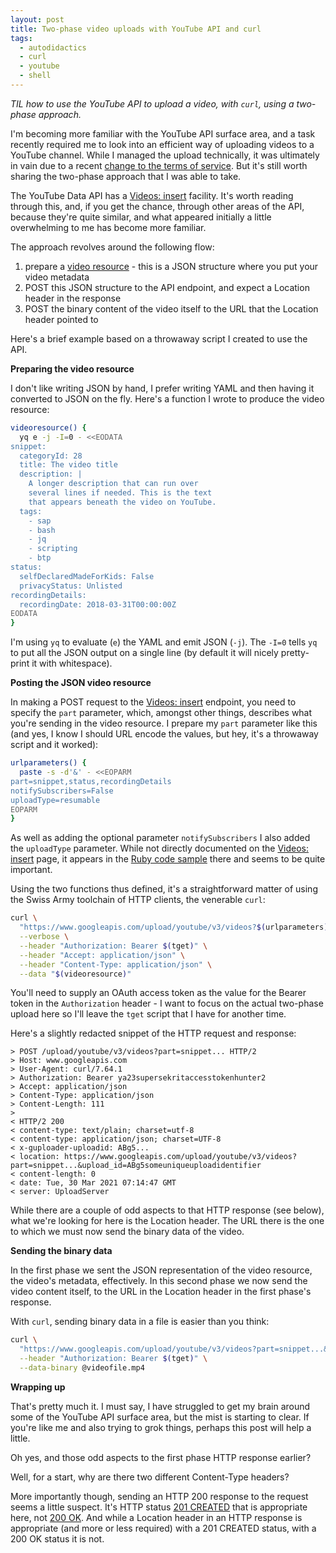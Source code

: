```yaml
---
layout: post
title: Two-phase video uploads with YouTube API and curl
tags:
  - autodidactics
  - curl
  - youtube
  - shell
---
```


_TIL how to use the YouTube API to upload a video, with `curl`, using a two-phase approach._

I'm becoming more familiar with the YouTube API surface area, and a task recently required me to look into an efficient way of uploading videos to a YouTube channel. While I managed the upload technically, it was ultimately in vain due to a recent [change to the terms of service](https://developers.google.com/youtube/v3/revision_history#release_notes_07_28_2020). But it's still worth sharing the two-phase approach that I was able to take.

The YouTube Data API has a [Videos: insert](https://developers.google.com/youtube/v3/docs/videos/insert) facility. It's worth reading through this, and, if you get the chance, through other areas of the API, because they're quite similar, and what appeared initially a little overwhelming to me has become more familiar.

The approach revolves around the following flow:

1. prepare a [video resource](https://developers.google.com/youtube/v3/docs/videos#resource) - this is a JSON structure where you put your video metadata
1. POST this JSON structure to the API endpoint, and expect a Location header in the response
1. POST the binary content of the video itself to the URL that the Location header pointed to

Here's a brief example based on a throwaway script I created to use the API.

**Preparing the video resource**

I don't like writing JSON by hand, I prefer writing YAML and then having it converted to JSON on the fly. Here's a function I wrote to produce the video resource:

```bash
videoresource() {
  yq e -j -I=0 - <<EODATA
snippet:
  categoryId: 28
  title: The video title
  description: |
    A longer description that can run over
    several lines if needed. This is the text
    that appears beneath the video on YouTube.
  tags:
    - sap
    - bash
    - jq
    - scripting
    - btp
status:
  selfDeclaredMadeForKids: False
  privacyStatus: Unlisted
recordingDetails:
  recordingDate: 2018-03-31T00:00:00Z
EODATA
}
```

I'm using `yq` to evaluate (`e`) the YAML and emit JSON (`-j`). The `-I=0` tells `yq` to put all the JSON output on a single line (by default it will nicely pretty-print it with whitespace).

**Posting the JSON video resource**

In making a POST request to the [Videos: insert](https://developers.google.com/youtube/v3/docs/videos/insert) endpoint, you need to specify the `part` parameter, which, amongst other things, describes what you're sending in the video resource. I prepare my `part` parameter like this (and yes, I know I should URL encode the values, but hey, it's a throwaway script and it worked):

```bash
urlparameters() {
  paste -s -d'&' - <<EOPARM
part=snippet,status,recordingDetails
notifySubscribers=False
uploadType=resumable
EOPARM
}
```

As well as adding the optional parameter `notifySubscribers` I also added the `uploadType` parameter. While not directly documented on the [Videos: insert](https://developers.google.com/youtube/v3/docs/videos/insert) page, it appears in the [Ruby code sample](https://developers.google.com/youtube/v3/docs/videos/insert#ruby) there and seems to be quite important.

Using the two functions thus defined, it's a straightforward matter of using the Swiss Army toolchain of HTTP clients, the venerable `curl`:

```bash
curl \
  "https://www.googleapis.com/upload/youtube/v3/videos?$(urlparameters)" \
  --verbose \
  --header "Authorization: Bearer $(tget)" \
  --header "Accept: application/json" \
  --header "Content-Type: application/json" \
  --data "$(videoresource)"
```

You'll need to supply an OAuth access token as the value for the Bearer token in the `Authorization` header - I want to focus on the actual two-phase upload here so I'll leave the `tget` script that I have for another time.

Here's a slightly redacted snippet of the HTTP request and response:

```
> POST /upload/youtube/v3/videos?part=snippet... HTTP/2
> Host: www.googleapis.com
> User-Agent: curl/7.64.1
> Authorization: Bearer ya23supersekritaccesstokenhunter2
> Accept: application/json
> Content-Type: application/json
> Content-Length: 111
>
< HTTP/2 200
< content-type: text/plain; charset=utf-8
< content-type: application/json; charset=UTF-8
< x-guploader-uploadid: ABg5...
< location: https://www.googleapis.com/upload/youtube/v3/videos?part=snippet...&upload_id=ABg5someuniqueuploadidentifier
< content-length: 0
< date: Tue, 30 Mar 2021 07:14:47 GMT
< server: UploadServer
```

While there are a couple of odd aspects to that HTTP response (see below), what we're looking for here is the Location header. The URL there is the one to which we must now send the binary data of the video.

**Sending the binary data**

In the first phase we sent the JSON representation of the video resource, the video's metadata, effectively. In this second phase we now send the video content itself, to the URL in the Location header in the first phase's response.

With `curl`, sending binary data in a file is easier than you think:

```bash
curl \
  "https://www.googleapis.com/upload/youtube/v3/videos?part=snippet...&upload_id=ABg5someuniqueuploadidentifier" \
  --header "Authorization: Bearer $(tget)" \
  --data-binary @videofile.mp4
```

**Wrapping up**

That's pretty much it. I must say, I have struggled to get my brain around some of the YouTube API surface area, but the mist is starting to clear. If you're like me and also trying to grok things, perhaps this post will help a little.

Oh yes, and those odd aspects to the first phase HTTP response earlier?

Well, for a start, why are there two different Content-Type headers?

More importantly though, sending an HTTP 200 response to the request seems a little suspect. It's HTTP status [201 CREATED](https://tools.ietf.org/html/rfc2616#section-10.2.2) that is appropriate here, not [200 OK](https://tools.ietf.org/html/rfc2616#section-10.2.1). And while a Location header in an HTTP response is appropriate (and more or less required) with a 201 CREATED status, with a 200 OK status it is not.
